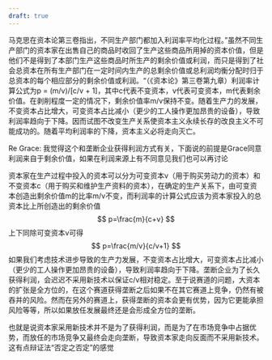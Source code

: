 ```yaml
---
draft: true
---
```


马克思在资本论第三卷指出，不同生产部门都加入利润率平均化过程。”虽然不同生产部门的资本家在出售自己的商品时收回了生产这些商品所用掉的资本价值，但是他们不是得到了本部门生产这些商品时所生产的剩余价值或利润，而只是得到了社会总资本在所有生产部门在一定时间内生产的总剩余价值或总利润均衡分配时归于总资本的每个相应部分的剩余价值或利润。“（《资本论》第三卷第九章）利润率计算公式为p = (m/v)/[c/v + 1]，其中c代表不变资本，v代表可变资本，m代表剩余价值。在剥削程度一定的情况下，剩余价值率m/v保持不变。随着生产力的发展，不变资本占比增大，可变资本占比减小（更少的工人操作更加昂贵的设备），导致利润率趋向于下降。因而试图不改变生产关系使资本主义永续长存的改良主义不可能成功的。随着平均利润率的下降，资本主义必将走向灭亡。

Re Grace: 我觉得这个和垄断企业获得利润方式有关，下面说的前提是Grace同意利润来自于剩余价值，如果在利润来源上有不同意见我们也可以再讨论

资本家在生产过程中投入的资本可以分为可变资本v（用于购买劳动力的资本）和不变资本c（用于购买和维护生产资料的资本），在确定的生产关系下，由可变资本创造出剩余价值m的比率m/v不变，而利润率的计算公式应该为资本家投入的总资本比上所创造出的剩余价值
$$
p=\frac{m}{c+v}
$$
上下同除可变资本v可得
$$
p=\frac{m/v}{c/v+1}
$$
如果我们考虑技术进步导致的生产力发展，不变资本占比增大，可变资本占比减小（更少的工人操作更加昂贵的设备），导致利润率趋向于下降。垄断企业为了长久获得利润，会迟迟不采用新技术以保证c/v相对稳定。至于说赛道的问题，大资本的扩张是全方位的，在这个赛道获得垄断之后如果不在其它赛道上竞争，仍然有被吞并的风险。然而在另外的赛道上，获得垄断的资本会更有优势，因为它更能承担风险等等，所以如果放任发展最终还是会形成全方位的垄断。

也就是说资本家采用新技术并不是为了获得利润，而是为了在市场竞争中占据优势，而放任的市场竞争又最终会走向垄断，导致资本家走向反面而不采用新技术。这有点辩证法“否定之否定”的感觉
